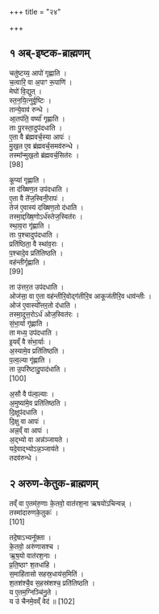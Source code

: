 +++
title = "२४"

+++
## १ अब्-इष्टक-ब्राह्मणम्
चतु॑ष्टय्य॒ आपो॑ गृह्णाति ।  
च॒त्वारि॒ वा अ॒पाꣳ रू॒पाणि॑ ।  
मेघो॑ वि॒द्युत् ।  
स्त॒न॒यि॒त्नुर्वृ॒ष्टिः ।  
तान्ये॒वाव॑ रुन्धे ।  
आ॒तप॑ति॒ वर्ष्या॑ गृह्णाति ।  
ताः पु॒रस्ता॒दुप॑दधाति ।  
ए॒ता वै ब्र॑ह्मवर्च॒स्या आपः॑ ।  
मु॒ख॒त ए॒व ब्र॑ह्मवर्च॒समव॑रुन्धे ।  
तस्मा᳚न्मुख॒तो ब्र॑ह्मवर्च॒सित॑रः ।  
[98]




कूप्या॑ गृह्णाति ।  
ता द॑ख्षिण॒त उप॑दधाति ।  
ए॒ता वै ते॑ज॒स्विनी॒रापः॑ ।  
तेज॑ ए॒वास्य॑ दख्षिण॒तो द॑धाति ।  
तस्मा॒द्दख्षि॒णोऽर्ध॑स्तेज॒स्वित॑रः ।  
स्था॒व॒रा गृ॑ह्णाति ।  
ताः प॒श्चादुप॑दधाति ।  
प्रति॑ष्ठिता॒ वै स्था॑व॒राः ।  
प॒श्चादे॒व प्रति॑तिष्ठति ।  
वह॑न्तीर्गृह्णाति ।  
[99]




ता उ॑त्तर॒त उप॑दधाति ।  
ओज॑सा॒ वा ए॒ता वह॑न्तीरि॒वोद्ग॑तीरि॒व आकूज॑तीरि॒व धाव॑न्तीः ।  
ओज॑ ए॒वास्यो᳚त्तर॒तो द॑धाति ।  
तस्मा॒दुत्त॒रोऽर्ध॑ ओज॒स्वित॑रः ।  
सं॒भा॒र्या गृ॑ह्णाति ।  
ता मध्य॒ उप॑दधाति ।  
इ॒यव्ँ वै सं॑भा॒र्याः ।  
अ॒स्यामे॒व प्रति॑तिष्ठति ।  
प॒ल्व॒ल्या गृ॑ह्णाति ।  
ता उ॒परि॑ष्टादु॒पाद॑धाति ।  
[100]




अ॒सौ वै प॑ल्व॒ल्याः ।  
अ॒मुष्या॑मे॒व प्रति॑तिष्ठति ।  
दि॒क्षूप॑दधाति ।  
दि॒क्षु वा आपः॑ ।  
अन्न॒व्ँ वा आपः॑ ।  
अ॒द्भ्यो वा अन्न॑ञ्जायते ।  
यदे॒वाद्भ्योऽन्न॒ञ्जाय॑ते ।  
तदव॑रुन्धे ।  

## २ अरुण-केतुक-ब्राह्मणम्

तव्ँ वा ए॒तम॑रु॒णाः के॒तवो॒ वात॑रश॒ना ऋषयो॑ऽचिन्वन्न् ।  
तस्मा॑दारुणके॒तुकः॑ ।  
[101]




तदे॒षाऽभ्यनू᳚क्ता ।  
के॒तवो॒ अरु॑णासश्च ।  
ऋ॒ष॒यो वात॑रश॒नाः ।  
प्र॒ति॒ष्ठाꣳ श॒तधा॑हि ।  
स॒माहि॑तासो सहस्र॒धाय॑स॒मिति॑ ।  
श॒तश॑श्चै॒व स॒हस्र॑शश्च॒ प्रति॑तिष्ठति ।  
य ए॒तम॒ग्निञ्चि॑नु॒ते ।  
य उ॑ चैनमे॒वव्ँ वेद॑ ॥ [102]

